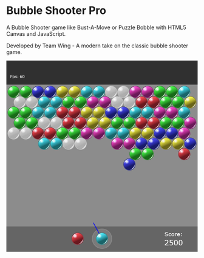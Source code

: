 # Bubble Shooter Pro
A Bubble Shooter game like Bust-A-Move or Puzzle Bobble with HTML5 Canvas and JavaScript.

Developed by Team Wing - A modern take on the classic bubble shooter game.

![Bubble Shooter Pro](screenshot.png?raw=true)